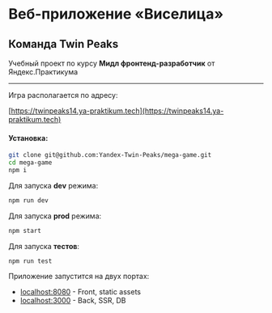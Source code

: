 # Веб-приложение «Виселица»

## Команда Twin Peaks

Учебный проект по курсу **Мидл фронтенд-разработчик** от Яндекс.Практикума

---

Игра располагается по адресу:

[https://twinpeaks14.ya-praktikum.tech](https://twinpeaks14.ya-praktikum.tech)

#### Установка:

```bash
git clone git@github.com:Yandex-Twin-Peaks/mega-game.git
cd mega-game
npm i
```

Для запуска **dev** режима:

```bash
npm run dev
```

Для запуска **prod** режима:

```bash
npm start
```

Для запуска **тестов**:

```bash
npm run test
```

Приложение запустится на двух портах:

- [localhost:8080](http://localhost:8080) - Front, static assets
- [localhost:3000](http://localhost:3000) - Back, SSR, DB
